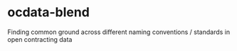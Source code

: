 ocdata-blend
============

Finding common ground across different naming conventions / standards in open contracting data
